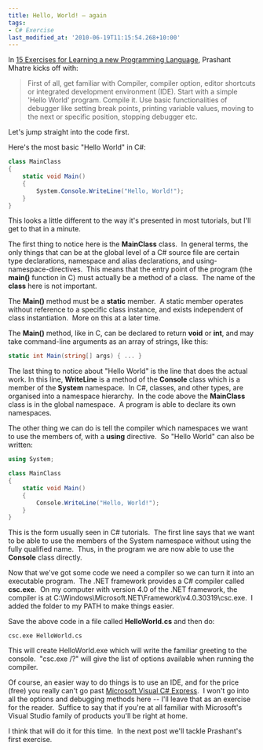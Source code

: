 ```yaml
---
title: Hello, World! – again
tags:
- C# Exercise
last_modified_at: '2010-06-19T11:15:54.268+10:00'
---
```

In [15 Exercises for Learning a new Programming
Language](https://www.articlecity.com/articles/computers_and_internet/article_2686.shtml),
Prashant Mhatre kicks off with:

> First of all, get familiar with Compiler, compiler option, editor
> shortcuts or integrated development environment (IDE). Start with a
> simple 'Hello World' program. Compile it. Use basic functionalities of
> debugger like setting break points, printing variable values, moving
> to the next or specific position, stopping debugger etc.

Let's jump straight into the code first.
<!--more-->
Here's the most basic "Hello World" in C#:

```csharp
class MainClass
{
    static void Main()
    {
        System.Console.WriteLine("Hello, World!");
    }
}
```

This looks a little different to the way it's presented in most
tutorials, but I'll get to that in a minute.

The first thing to notice here is the **MainClass** class.  In general
terms, the only things that can be at the global level of a C# source
file are certain type declarations, namespace and alias declarations,
and using-namespace-directives.  This means that the entry point of the
program (the **main()** function in C) must actually be a method of a
class.  The name of the **class** here is not important. 

The **Main()** method must be a **static** member.  A static member
operates without reference to a specific class instance, and exists
independent of class instantiation.  More on this at a later time.

The **Main()** method, like in C, can be declared to return **void** or
**int**, and may take command-line arguments as an array of strings,
like this:

```csharp
static int Main(string[] args) { ... }
```

The last thing to notice about "Hello World" is the line that does the
actual work. In this line, **WriteLine** is a method of the **Console**
class which is a member of the **System** namespace.  In C#, classes,
and other types, are organised into a namespace hierarchy.  In the code
above the **MainClass** class is in the global namespace.  A program is
able to declare its own namespaces.

The other thing we can do is tell the compiler which namespaces we want
to use the members of, with a **using** directive.  So "Hello World" can
also be written:

```csharp
using System;

class MainClass
{
    static void Main()
    {
        Console.WriteLine("Hello, World!");
    }
}
```

This is the form usually seen in C# tutorials.  The first line says
that we want to be able to use the members of the System namespace
without using the fully qualified name.  Thus, in the program we are now
able to use the **Console** class directly.

Now that we've got some code we need a compiler so we can turn it into
an executable program.  The .NET framework provides a C# compiler
called **csc.exe**.  On my computer with version 4.0 of the .NET
framework, the compiler is at
C:\\Windows\\Microsoft.NET\\Framework\\v4.0.30319\\csc.exe.  I added the
folder to my PATH to make things easier.

Save the above code in a file called **HelloWorld.cs** and then do:

```console
csc.exe HelloWorld.cs
```

This will create HelloWorld.exe which will write the familiar greeting
to the console.  "csc.exe /?" will give the list of options available
when running the compiler.

Of course, an easier way to do things is to use an IDE, and for the
price (free) you really can't go past [Microsoft Visual C#
Express](http://www.microsoft.com/express/Downloads/).  I won't go into
all the options and debugging methods here -- I'll leave that as an
exercise for the reader.  Suffice to say that if you're at all familiar
with Microsoft's Visual Studio family of products you'll be right at
home.

I think that will do it for this time.  In the next post we'll tackle
Prashant's first exercise.
